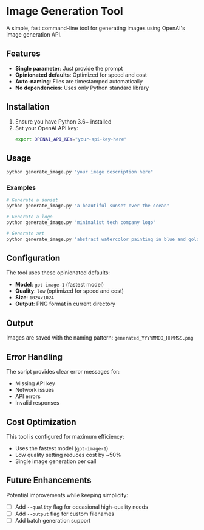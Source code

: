 # Image Generation Tool

A simple, fast command-line tool for generating images using OpenAI's image generation API.

## Features

- **Single parameter**: Just provide the prompt
- **Opinionated defaults**: Optimized for speed and cost
- **Auto-naming**: Files are timestamped automatically
- **No dependencies**: Uses only Python standard library

## Installation

1. Ensure you have Python 3.6+ installed
2. Set your OpenAI API key:
   ```bash
   export OPENAI_API_KEY="your-api-key-here"
   ```

## Usage

```bash
python generate_image.py "your image description here"
```

### Examples

```bash
# Generate a sunset
python generate_image.py "a beautiful sunset over the ocean"

# Generate a logo
python generate_image.py "minimalist tech company logo"

# Generate art
python generate_image.py "abstract watercolor painting in blue and gold"
```

## Configuration

The tool uses these opinionated defaults:
- **Model**: `gpt-image-1` (fastest model)
- **Quality**: `low` (optimized for speed and cost)
- **Size**: `1024x1024`
- **Output**: PNG format in current directory

## Output

Images are saved with the naming pattern: `generated_YYYYMMDD_HHMMSS.png`

## Error Handling

The script provides clear error messages for:
- Missing API key
- Network issues
- API errors
- Invalid responses

## Cost Optimization

This tool is configured for maximum efficiency:
- Uses the fastest model (`gpt-image-1`)
- Low quality setting reduces cost by ~50%
- Single image generation per call

## Future Enhancements

Potential improvements while keeping simplicity:
- [ ] Add `--quality` flag for occasional high-quality needs
- [ ] Add `--output` flag for custom filenames
- [ ] Add batch generation support